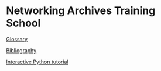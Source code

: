 # Networking Archives Training School

[Glossary](glossary.md)

[Bibliography](bibliography.md)

[Interactive Python tutorial](https://mybinder.org/v2/gh/networkingarchives/trainingschool/3e4208eeee3917fa6c88c2bd5cfe93a7e6535606)
